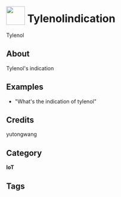# <img src="https://raw.githack.com/FortAwesome/Font-Awesome/master/svgs/solid/align-right.svg" card_color="#870A30" width="50" height="50" style="vertical-align:bottom"/> Tylenolindication
Tylenol

## About
Tylenol's indication

## Examples
* "What's the indication of tylenol"

## Credits
yutongwang

## Category
**IoT**

## Tags

